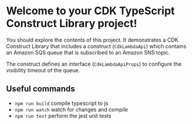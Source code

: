 # Welcome to your CDK TypeScript Construct Library project!

You should explore the contents of this project. It demonstrates a CDK Construct Library that includes a construct (`CdkLambdaApi`)
which contains an Amazon SQS queue that is subscribed to an Amazon SNS topic.

The construct defines an interface (`CdkLambdaApiProps`) to configure the visibility timeout of the queue.

## Useful commands

 * `npm run build`   compile typescript to js
 * `npm run watch`   watch for changes and compile
 * `npm run test`    perform the jest unit tests